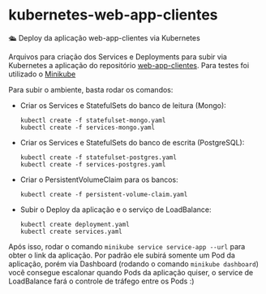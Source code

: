 # kubernetes-web-app-clientes
🛳 Deploy da aplicação web-app-clientes via Kubernetes

Arquivos para criação dos Services e Deployments para subir via Kubernetes a aplicação do repositório [web-app-clientes](https://github.com/rafaeldalsenter/web-app-clientes). Para testes foi utilizado o [Minikube](https://kubernetes.io/docs/tasks/tools/install-minikube/)

Para subir o ambiente, basta rodar os comandos:

- Criar os Services e StatefulSets do banco de leitura (Mongo):
  ```
  kubectl create -f statefulset-mongo.yaml
  kubectl create -f services-mongo.yaml
  ```

- Criar os Services e StatefulSets do banco de escrita (PostgreSQL):
  ```
  kubectl create -f statefulset-postgres.yaml
  kubectl create -f services-postgres.yaml
  ```
- Criar o PersistentVolumeClaim para os bancos:
  ```
  kubectl create -f persistent-volume-claim.yaml
  ```
- Subir o Deploy da aplicação e o serviço de LoadBalance:
  ```
  kubectl create deployment.yaml
  kubectl create services.yaml
  ```
  
Após isso, rodar o comando `minikube service service-app --url` para obter o link da aplicação. Por padrão ele subirá somente um Pod da aplicação, porém via Dashboard (rodando o comando `minikube dashboard`) você consegue escalonar quando Pods da aplicação quiser, o service de LoadBalance fará o controle de tráfego entre os Pods :) 
